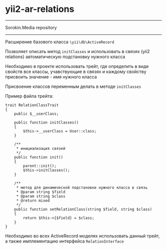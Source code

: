 # yii2-ar-relations

***
Sorokin.Media repository
***

Расширение базового класса `\yii\db\ActiveRecord`

Позволяет описать метод `initClasses` и использовать в связях (yii2 relations) автоматическую подстановку нужного класса

Необходимо в проекте использовать трейт, где определить в виде свойств все классы, учавствующие в связях и каждому свойству присвоить значение - имя нужного класса
 
Присвоение классов переменным делать в методе `initClasses`
 
Пример файла трейта:

```$php
trait RelationClassTrait
{
    public $__userClass;
    
    public function initClasses()
    {
        $this->__userClass = User::class;
    }
    
    /**
     * инициализация связей
     */
    public function init()
    {
        parent::init();
        $this->initClasses();
    }

    /**
     * метод для динамической подстановки нужного класса в связь
     * @param string $field
     * @param string $class
     * @return mixed
     */
    public function setRelationClass(string $field, string $class)
    {
        return $this->{$field} = $class;
    }
}
```
   
Необходимо во всех ActiveRecord моделях использовать данный трейт, а также имплементацию интерфейса `RelationInterface`